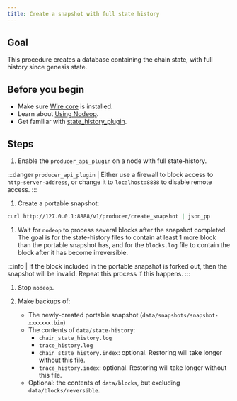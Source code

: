 ```yaml
---
title: Create a snapshot with full state history
---
```


## Goal

This procedure creates a database containing the chain state, with full history since genesis state.

## Before you begin

* Make sure [Wire core](/docs/getting-started/install-dependencies.md) is installed.
* Learn about [Using Nodeop](../usage/index.md).
* Get familiar with [state_history_plugin](../plugins/state-history-plugin.md).

## Steps

1. Enable the `producer_api_plugin` on a node with full state-history.

:::danger `producer_api_plugin`
| Either use a firewall to block access to `http-server-address`, or change it to `localhost:8888` to disable remote access.
:::

1. Create a portable snapshot:

```sh
curl http://127.0.0.1:8888/v1/producer/create_snapshot | json_pp
```

1. Wait for `nodeop` to process several blocks after the snapshot completed. The goal is for the state-history files to contain at least 1 more block than the portable snapshot has, and for the `blocks.log` file to contain the block after it has become irreversible.

:::info
| If the block included in the portable snapshot is forked out, then the snapshot will be invalid. Repeat this process if this happens.
:::

1. Stop `nodeop`.

2. Make backups of:
   * The newly-created portable snapshot (`data/snapshots/snapshot-xxxxxxx.bin`)
   * The contents of `data/state-history`:
     * `chain_state_history.log`
     * `trace_history.log`
     * `chain_state_history.index`: optional. Restoring will take longer without this file.
     * `trace_history.index`: optional. Restoring will take longer without this file.
   * Optional: the contents of `data/blocks`, but excluding `data/blocks/reversible`.
